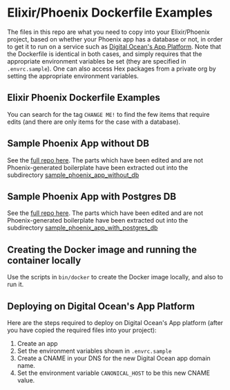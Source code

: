 # Elixir/Phoenix Dockerfile Examples

The files in this repo are what you need to copy into your Elixir/Phoenix project,
based on whether your Phoenix app has a database or not, in order to get it to run on a service such as 
[Digital Ocean's App Platform](https://www.digitalocean.com/products/app-platform/).  Note that the Dockerfile is identical
in both cases, and simply requires that the appropriate environment variables be set (they are specified
in `.envrc.sample`). One can also access Hex packages from a private org by setting the appropriate environment variables.

## Elixir Phoenix Dockerfile Examples

You can search for the tag `CHANGE ME!` to find the few items that require edits (and there are only items for the case with a 
database).

## Sample Phoenix App without DB

See the [full repo here](https://github.com/geometerio/sample_phoenix_app_without_db).  The parts which have been edited
and are not Phoenix-generated boilerplate have been extracted out into the 
subdirectory [sample_phoenix_app_without_db](sample_phoenix_app_without_db)

## Sample Phoenix App with Postgres DB

See the [full repo here](https://github.com/geometerio/sample_phoenix_app_with_postgres_db).  The parts which have been edited
and are not Phoenix-generated boilerplate have been extracted out into the 
subdirectory [sample_phoenix_app_with_postgres_db](sample_phoenix_app_with_postgres_db)

## Creating the Docker image and running the container locally

Use the scripts in `bin/docker` to create the Docker image locally, and also to run it.

## Deploying on Digital Ocean's App Platform

Here are the steps required to deploy on Digital Ocean's App platform (after you have copied the required files
into your project):

1) Create an app
1) Set the environment variables shown in `.envrc.sample`
1) Create a CNAME in your DNS for the new Digital Ocean app domain name.
1) Set the environment variable `CANONICAL_HOST` to be this new CNAME value.
